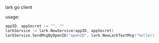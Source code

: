 lark go client

usage:

```go
appID, appSecret := "", ""
larkService := lark.NewService(appID, appSecret)
larkService.SendMsgByOpenID("openID", lark.NewLarkTextMsg("hello))
```